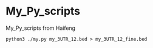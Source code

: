 # My_Py_scripts
My_Py_scripts from Haifeng

```
python3 ./my.py my_3UTR_12.bed > my_3UTR_12_fine.bed
```
